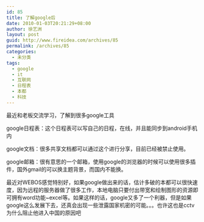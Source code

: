 ```yaml
---
id: 85
title: 了解google后
date: 2010-01-03T20:21:29+08:00
author: 徐艺洲
layout: post
guid: http://www.fireidea.com/archives/85
permalink: /archives/85
categories:
  - 未分类
tags:
  - google
  - it
  - 互联网
  - 日程表
  - 本都
  - 科技
---
```

<div id="sina_keyword_ad_area2" class="articalContent   ">
  <p>
    最近和老板交流学习，了解到很多google工具
  </p>
  
  <p>
    google日程表：这个日程表可以写自己的日程，在线，并且能同步到android手机内
  </p>
  
  <p>
    google文档：很多共享文档都可以通过这个进行分享，目前已经被禁止使用。
  </p>
  
  <p>
    google邮箱：很有意思的一个邮箱，使用google的浏览器的时候可以使用很多插件，国外gmail的可以换主题背景，而国内不能换。
  </p></p> 
  
  <p>
    最近对WEBOS感觉特别好，如果google做出来的话，估计多破的本都可以很快速度，因为远程的服务器做了很多工作，本地电脑只要付出带宽和绘制图形的资源即可拥有word功能~excel等。如果这样的话，google又多了一个利器，但是如果google这么发展下去，还真会出现一些泄露国家机密的可能。。。也许这也是cctv为什么阻止他进入中国的原因吧
  </p>